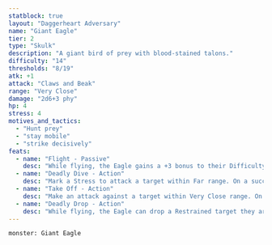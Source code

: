 ```yaml
---
statblock: true
layout: "Daggerheart Adversary"
name: "Giant Eagle"
tier: 2
type: "Skulk"
description: "A giant bird of prey with blood-stained talons."
difficulty: "14"
thresholds: "8/19"
atk: +1
attack: "Claws and Beak"
range: "Very Close"
damage: "2d6+3 phy"
hp: 4
stress: 4
motives_and_tactics:
  - "Hunt prey"
  - "stay mobile"
  - "strike decisively"
feats:
  - name: "Flight - Passive"
    desc: "While flying, the Eagle gains a +3 bonus to their Difficulty."
  - name: "Deadly Dive - Action"
    desc: "Mark a Stress to attack a target within Far range. On a success, deal 2d10+2 physical damage and knock the target over, making them Vulnerable until they next act."
  - name: "Take Off - Action"
    desc: "Make an attack against a target within Very Close range. On a success, deal 2d4+3 physical damage and the target must succeed on an Agility Reaction Roll or become temporarily Restrained within the Eagle’s massive talons. If the target is Restrained, the Eagle immediately lifts them to the air to Very Far range above the battlefield while holding them."
  - name: "Deadly Drop - Action"
    desc: "While flying, the Eagle can drop a Restrained target they are holding. When dropped, the target is no longer Restrained but starts falling. If their fall isn’t prevented during the PCs’ next action, the target takes 2d20 physical damage when they land."
---
```


```statblock
monster: Giant Eagle
```